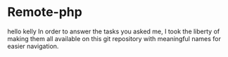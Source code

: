 # Remote-php

hello kelly
In order to answer the tasks you asked me,
I took the liberty of making them all available
on this git repository with meaningful names for easier navigation.
